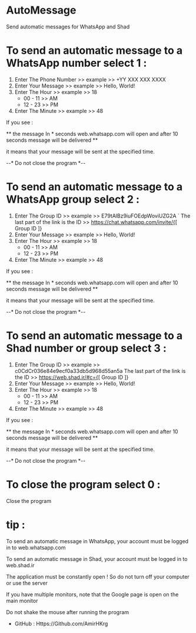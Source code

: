 # AutoMessage
Send automatic messages for WhatsApp and Shad

# To send an automatic message to a WhatsApp number       select 1 :
  1) Enter The Phone Number >> example >> +YY XXX XXX XXXX
  2) Enter Your Message     >> example >> Hello, World!
  3) Enter The Hour         >> example >> 18
      * 00 - 11 >> AM
      * 12 - 23 >> PM
  4) Enter The Minute       >> example >> 48
  
  If you see : 
  
  ** the message In * seconds web.whatsapp.com will open and after 10 seconds message will be delivered ** 
  
  it means that your message will be sent at the specified time.
  
  --* Do not close the program *--

# To send an automatic message to a WhatsApp group        select 2 :
  1) Enter The Group ID     >> example >> E79tAlBz9iuFOEdpWoviUZG2A 
      ` The last part of the link is the ID >> https://chat.whatsapp.com/invite/{[ Group ID ]}
  2) Enter Your Message     >> example >> Hello, World!
  3) Enter The Hour         >> example >> 18
      * 00 - 11 >> AM
      * 12 - 23 >> PM
  4) Enter The Minute       >> example >> 48
    
  If you see : 
  
  ** the message In * seconds web.whatsapp.com will open and after 10 seconds message will be delivered ** 
  
  it means that your message will be sent at the specified time.
  
  --* Do not close the program *--
    
# To send an automatic message to a Shad number or group  select 3 :
  1) Enter The Group ID      >> example >> c0CdCr036e84e9ecf0a33db5d968d55an5a
      The last part of the link is the ID >> https://web.shad.ir/#c={[ Group ID ]}
  2) Enter Your Message     >> example >> Hello, World!
  3) Enter The Hour         >> example >> 18
      * 00 - 11 >> AM
      * 12 - 23 >> PM
  4) Enter The Minute       >> example >> 48
  
  If you see : 
  
   ** the message In * seconds web.whatsapp.com will open and after 10 seconds message will be delivered ** 
   
  it means that your message will be sent at the specified time.
  
  --* Do not close the program *--
    
# To close the program                                    select 0 :

  Close the program
  
  
# tip :
  To send an automatic message in WhatsApp, your account must be logged in to web.whatsapp.com
  
  To send an automatic message in Shad, your account must be logged in to web.shad.ir
  
  The application must be constantly open ! So do not turn off your computer or use the server
  
  If you have multiple monitors, note that the Google page is open on the main monitor
  
  Do not shake the mouse after running the program
 
* GitHub : Https://Github.com/AmirHKrg

